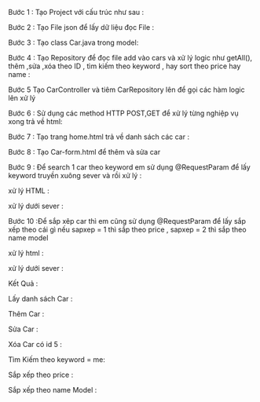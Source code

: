 Bước 1 : Tạo Project với cấu trúc như sau :



Bước 2 : Tạo File json để lấy dữ liệu đọc File :



Bước 3 : Tạo class Car.java trong model:



Bước 4 : Tạo Repository để đọc file add vào cars và xử lý logic như getAll(), thêm ,sửa ,xóa theo ID , tìm kiếm theo keyword , hay sort theo price hay name :




Bước 5 Tạo CarController và tiêm CarRepository lên để gọi các hàm logic lên xử lý



Bước 6 : Sử dụng các method HTTP POST,GET để xử lý từng nghiệp vụ xong trả về html:



Bước 7 :  Tạo trang home.html trả về danh sách các car :




Bước 8 : Tạo Car-form.html để thêm và sửa car


Bước 9 : Để search 1 car theo keyword em sử dụng @RequestParam để lấy keyword truyền xuông sever và rồi xử lý :

xử lý HTML : 


xử lý dưới sever :


Bước 10 :Để sắp xêp car thì em cũng sử dụng @RequestParam để lấy sắp xếp theo cái gì nếu sapxep = 1 thì sắp theo price , sapxep = 2 thì sắp theo name model

xử lý html :


xử lý dưới sever :





Kết Quả :

Lấy danh sách Car :


Thêm Car :


Sửa Car :


Xóa Car có id 5 :


Tìm Kiếm theo keyword  = me:



Sắp xếp theo price :


Sắp xếp theo name Model :











